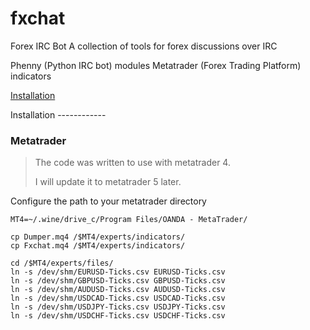fxchat
======

Forex IRC Bot
A collection of tools for forex discussions over IRC

Phenny (Python IRC bot) modules
Metatrader (Forex Trading Platform) indicators

[Installation](#installation)

<a name="installation"/>
Installation
------------

### Metatrader

> The code was written to use with metatrader 4.
>
> I will update it to metatrader 5 later.

Configure the path to your metatrader directory

    MT4=~/.wine/drive_c/Program Files/OANDA - MetaTrader/

    cp Dumper.mq4 /$MT4/experts/indicators/
    cp Fxchat.mq4 /$MT4/experts/indicators/

    cd /$MT4/experts/files/
    ln -s /dev/shm/EURUSD-Ticks.csv EURUSD-Ticks.csv
    ln -s /dev/shm/GBPUSD-Ticks.csv GBPUSD-Ticks.csv
    ln -s /dev/shm/AUDUSD-Ticks.csv AUDUSD-Ticks.csv
    ln -s /dev/shm/USDCAD-Ticks.csv USDCAD-Ticks.csv
    ln -s /dev/shm/USDJPY-Ticks.csv USDJPY-Ticks.csv
    ln -s /dev/shm/USDCHF-Ticks.csv USDCHF-Ticks.csv
